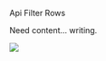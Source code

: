 Api Filter Rows



Need content... writing.

![](http://www.reactiongifs.com/wp-content/uploads/2013/02/mondays.gif)
